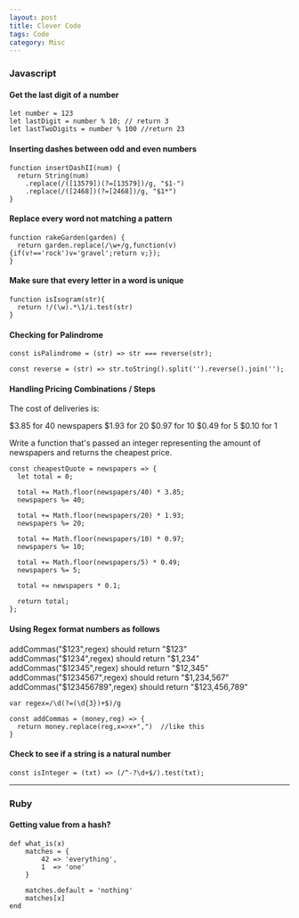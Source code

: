```yaml
---
layout: post
title: Clever Code
tags: Code
category: Misc
---
```


### Javascript ###

#### Get the last digit of a number ####

~~~
let number = 123
let lastDigit = number % 10; // return 3
let lastTwoDigits = number % 100 //return 23
~~~

#### Inserting dashes between odd and even numbers ####

~~~
function insertDashII(num) {
  return String(num)
    .replace(/([13579])(?=[13579])/g, "$1-")
    .replace(/([2468])(?=[2468])/g, "$1*")
}
~~~

#### Replace every word not matching a pattern ####

~~~
function rakeGarden(garden) {
  return garden.replace(/\w+/g,function(v){if(v!=='rock')v='gravel';return v;});
}
~~~


#### Make sure that every letter in a word is unique ####

~~~
function isIsogram(str){ 
  return !/(\w).*\1/i.test(str)
}
~~~

#### Checking for Palindrome ####

~~~
const isPalindrome = (str) => str === reverse(str);
 
const reverse = (str) => str.toString().split('').reverse().join('');
~~~

#### Handling Pricing Combinations / Steps  ####

The cost of deliveries is:

$3.85 for 40 newspapers
$1.93 for 20
$0.97 for 10
$0.49 for 5
$0.10 for 1

Write a function that's passed an integer representing the amount of newspapers and returns the cheapest price. 

~~~
const cheapestQuote = newspapers => {
  let total = 0;
  
  total += Math.floor(newspapers/40) * 3.85;
  newspapers %= 40;
  
  total += Math.floor(newspapers/20) * 1.93;
  newspapers %= 20;
  
  total += Math.floor(newspapers/10) * 0.97;
  newspapers %= 10;
  
  total += Math.floor(newspapers/5) * 0.49;
  newspapers %= 5;
 
  total += newspapers * 0.1;

  return total;
};
~~~

#### Using Regex format numbers as follows

addCommas("$123",regex) should return "$123"
addCommas("$1234",regex) should return "$1,234"
addCommas("$12345",regex) should return "$12,345"
addCommas("$1234567",regex) should return "$1,234,567"
addCommas("$123456789",regex) should return "$123,456,789"

~~~
var regex=/\d(?=(\d{3})+$)/g

const addCommas = (money,reg) => {
  return money.replace(reg,x=>x+",")  //like this
}
~~~

#### Check to see if a string is a natural number

~~~
const isInteger = (txt) => (/^-?\d+$/).test(txt);
~~~

-------------------------------------------------------------------------------

### Ruby

#### Getting value from a hash?

~~~
def what_is(x)
    matches = {
        42 => 'everything',
        1  => 'one'
    }

    matches.default = 'nothing'
    matches[x]
end
~~~
